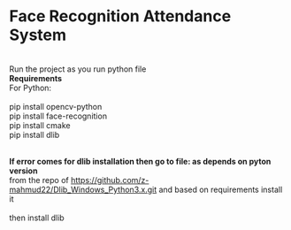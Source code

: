 <h1><b>Face Recognition Attendance System</b></h1>

<br>
Run the project as you run python file<br>
<b>Requirements</b><br>
For Python:<br>
<br>
pip install opencv-python<br>
pip install face-recognition<br>
pip install cmake<br>
pip install dlib<br><br>

<b>If error comes for dlib installation then go to file: as depends on pyton version </b><br>
from the repo of https://github.com/z-mahmud22/Dlib_Windows_Python3.x.git  and based on requirements install it <br>
<br>
then install dlib

